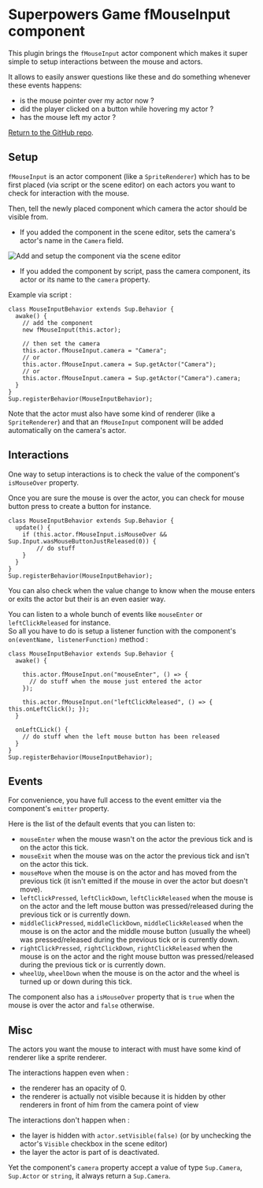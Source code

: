 # Superpowers Game fMouseInput component

This plugin brings the `fMouseInput` actor component which makes it super simple to setup interactions between the mouse and actors.

It allows to easily answer questions like these and do something whenever these events happens:
- is the mouse pointer over my actor now ?
- did the player clicked on a button while hovering my actor ?
- has the mouse left my actor ?

[Return to the GitHub repo](https://github.com/florentpoujol/superpowers-game-fmouseinput-plugin).


## Setup 

`fMouseInput` is an actor component (like a `SpriteRenderer`) which has to be first placed (via script or the scene editor) on each actors you want to check for interaction with the mouse.

Then, tell the newly placed component which camera the actor should be visible from.
- If you added the component in the scene editor, sets the camera's actor's name in the `Camera` field.

![Add and setup the component via the scene editor](https://dl.dropboxusercontent.com/u/51314747/superpowers/fmouseinput_tutorial_add_component_in_scene.jpg)

- If you added the component by script, pass the camera component, its actor or its name to the `camera` property.

Example via script :

    class MouseInputBehavior extends Sup.Behavior {
      awake() {
        // add the component
        new fMouseInput(this.actor);
        
        // then set the camera
        this.actor.fMouseInput.camera = "Camera";
        // or
        this.actor.fMouseInput.camera = Sup.getActor("Camera");
        // or
        this.actor.fMouseInput.camera = Sup.getActor("Camera").camera;
      }
    }
    Sup.registerBehavior(MouseInputBehavior);

Note that the actor must also have some kind of renderer (like a `SpriteRenderer`) and that an `fMouseInput` component will be added automatically on the camera's actor.


## Interactions

One way to setup interactions is to check the value of the component's `isMouseOver` property.

Once you are sure the mouse is over the actor, you can check for mouse button press to create a button for instance.

    class MouseInputBehavior extends Sup.Behavior {
      update() {
        if (this.actor.fMouseInput.isMouseOver && Sup.Input.wasMouseButtonJustReleased(0)) {
            // do stuff
        }
      }
    }
    Sup.registerBehavior(MouseInputBehavior);

You can also check when the value change to know when the mouse enters or exits the actor but their is an even easier way.

You can listen to a whole bunch of events like `mouseEnter` or `leftClickReleased` for instance.  
So all you have to do is setup a listener function with the component's `on(eventName, listenerFunction)` method :

    class MouseInputBehavior extends Sup.Behavior {
      awake() {

        this.actor.fMouseInput.on("mouseEnter", () => {
          // do stuff when the mouse just entered the actor
        });

        this.actor.fMouseInput.on("leftClickReleased", () => { this.onLeftClick(); });
      }

      onLeftCLick() {
        // do stuff when the left mouse button has been released
      }
    }
    Sup.registerBehavior(MouseInputBehavior);


## Events

For convenience, you have full access to the event emitter via the component's `emitter` property.

Here is the list of the default events that you can listen to:

- `mouseEnter` when the mouse wasn't on the actor the previous tick and is on the actor this tick.
- `mouseExit` when the mouse was on the actor the previous tick and isn't on the actor this tick.
- `mouseMove` when the mouse is on the actor and has moved from the previous tick (it isn't emitted if the mouse in over the actor but doesn't move).
- `leftClickPressed`, `leftClickDown`, `leftClickReleased` when the mouse is on the actor and the left mouse button was pressed/released during the previous tick or is currently down.
- `middleClickPressed`, `middleClickDown`, `middleClickReleased` when the mouse is on the actor and the middle mouse button (usually the wheel) was pressed/released during the previous tick or is currently down.
- `rightClickPressed`, `rightClickDown`, `rightClickReleased` when the mouse is on the actor and the right mouse button was pressed/released during the previous tick or is currently down.
- `wheelUp`, `wheelDown` when the mouse is on the actor and the wheel is turned up or down during this tick.

The component also has a `isMouseOver` property that is `true` when the mouse is over the actor and `false` otherwise.








## Misc

The actors you want the mouse to interact with must have some kind of renderer like a sprite renderer.

The interactions happen even when :
- the renderer has an opacity of 0.
- the renderer is actually not visible because it is hidden by other renderers in front of him from the camera point of view

The interactions don't happen when :
- the layer is hidden with `actor.setVisible(false)` (or by unchecking the actor's `Visible` checkbox in the scene editor)
- the layer the actor is part of is deactivated.

Yet the component's `camera` property accept a value of type `Sup.Camera`, `Sup.Actor` or `string`, it always return a `Sup.Camera`.
